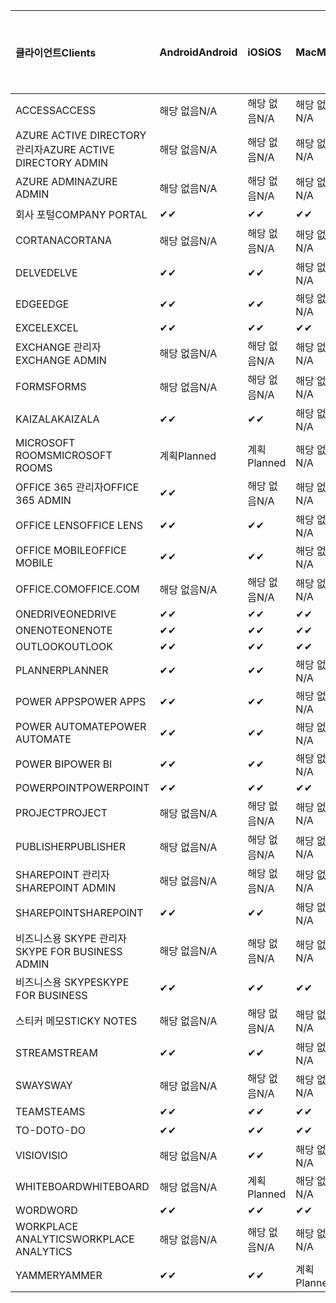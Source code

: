 <!-- This file is generated automatically. Changes made to this file will be overwritten.-->
|<span data-ttu-id="4be90-101">클라이언트</span><span class="sxs-lookup"><span data-stu-id="4be90-101">Clients</span></span>|<span data-ttu-id="4be90-102">Android</span><span class="sxs-lookup"><span data-stu-id="4be90-102">Android</span></span>|<span data-ttu-id="4be90-103">iOS</span><span class="sxs-lookup"><span data-stu-id="4be90-103">iOS</span></span>|<span data-ttu-id="4be90-104">Mac</span><span class="sxs-lookup"><span data-stu-id="4be90-104">Mac</span></span>|<span data-ttu-id="4be90-105">Windows 10</span><span class="sxs-lookup"><span data-stu-id="4be90-105">Windows 10</span></span><br><span data-ttu-id="4be90-106">데스크톱</span><span class="sxs-lookup"><span data-stu-id="4be90-106">Desktop</span></span>|<span data-ttu-id="4be90-107">Windows 10</span><span class="sxs-lookup"><span data-stu-id="4be90-107">Windows 10</span></span><br><span data-ttu-id="4be90-108">최신 앱</span><span class="sxs-lookup"><span data-stu-id="4be90-108">Modern Apps</span></span>|
|:-|:-|:-|:-|:-|:-|
|<span data-ttu-id="4be90-109">ACCESS</span><span class="sxs-lookup"><span data-stu-id="4be90-109">ACCESS</span></span>|<span data-ttu-id="4be90-110">해당 없음</span><span class="sxs-lookup"><span data-stu-id="4be90-110">N/A</span></span>|<span data-ttu-id="4be90-111">해당 없음</span><span class="sxs-lookup"><span data-stu-id="4be90-111">N/A</span></span>|<span data-ttu-id="4be90-112">해당 없음</span><span class="sxs-lookup"><span data-stu-id="4be90-112">N/A</span></span>|<span data-ttu-id="4be90-113">✔</span><span class="sxs-lookup"><span data-stu-id="4be90-113">✔</span></span>|<span data-ttu-id="4be90-114">해당 없음</span><span class="sxs-lookup"><span data-stu-id="4be90-114">N/A</span></span>|
|<span data-ttu-id="4be90-115">AZURE ACTIVE DIRECTORY 관리자</span><span class="sxs-lookup"><span data-stu-id="4be90-115">AZURE ACTIVE DIRECTORY ADMIN</span></span>|<span data-ttu-id="4be90-116">해당 없음</span><span class="sxs-lookup"><span data-stu-id="4be90-116">N/A</span></span>|<span data-ttu-id="4be90-117">해당 없음</span><span class="sxs-lookup"><span data-stu-id="4be90-117">N/A</span></span>|<span data-ttu-id="4be90-118">해당 없음</span><span class="sxs-lookup"><span data-stu-id="4be90-118">N/A</span></span>|<span data-ttu-id="4be90-119">✔</span><span class="sxs-lookup"><span data-stu-id="4be90-119">✔</span></span>|<span data-ttu-id="4be90-120">해당 없음</span><span class="sxs-lookup"><span data-stu-id="4be90-120">N/A</span></span>|
|<span data-ttu-id="4be90-121">AZURE ADMIN</span><span class="sxs-lookup"><span data-stu-id="4be90-121">AZURE ADMIN</span></span>|<span data-ttu-id="4be90-122">해당 없음</span><span class="sxs-lookup"><span data-stu-id="4be90-122">N/A</span></span>|<span data-ttu-id="4be90-123">해당 없음</span><span class="sxs-lookup"><span data-stu-id="4be90-123">N/A</span></span>|<span data-ttu-id="4be90-124">해당 없음</span><span class="sxs-lookup"><span data-stu-id="4be90-124">N/A</span></span>|<span data-ttu-id="4be90-125">해당 없음</span><span class="sxs-lookup"><span data-stu-id="4be90-125">N/A</span></span>|<span data-ttu-id="4be90-126">해당 없음</span><span class="sxs-lookup"><span data-stu-id="4be90-126">N/A</span></span>|
|<span data-ttu-id="4be90-127">회사 포털</span><span class="sxs-lookup"><span data-stu-id="4be90-127">COMPANY PORTAL</span></span>|<span data-ttu-id="4be90-128">✔</span><span class="sxs-lookup"><span data-stu-id="4be90-128">✔</span></span>|<span data-ttu-id="4be90-129">✔</span><span class="sxs-lookup"><span data-stu-id="4be90-129">✔</span></span>|<span data-ttu-id="4be90-130">✔</span><span class="sxs-lookup"><span data-stu-id="4be90-130">✔</span></span>|<span data-ttu-id="4be90-131">해당 없음</span><span class="sxs-lookup"><span data-stu-id="4be90-131">N/A</span></span>|<span data-ttu-id="4be90-132">✔</span><span class="sxs-lookup"><span data-stu-id="4be90-132">✔</span></span>|
|<span data-ttu-id="4be90-133">CORTANA</span><span class="sxs-lookup"><span data-stu-id="4be90-133">CORTANA</span></span>|<span data-ttu-id="4be90-134">해당 없음</span><span class="sxs-lookup"><span data-stu-id="4be90-134">N/A</span></span>|<span data-ttu-id="4be90-135">해당 없음</span><span class="sxs-lookup"><span data-stu-id="4be90-135">N/A</span></span>|<span data-ttu-id="4be90-136">해당 없음</span><span class="sxs-lookup"><span data-stu-id="4be90-136">N/A</span></span>|<span data-ttu-id="4be90-137">해당 없음</span><span class="sxs-lookup"><span data-stu-id="4be90-137">N/A</span></span>|<span data-ttu-id="4be90-138">✔</span><span class="sxs-lookup"><span data-stu-id="4be90-138">✔</span></span>|
|<span data-ttu-id="4be90-139">DELVE</span><span class="sxs-lookup"><span data-stu-id="4be90-139">DELVE</span></span>|<span data-ttu-id="4be90-140">✔</span><span class="sxs-lookup"><span data-stu-id="4be90-140">✔</span></span>|<span data-ttu-id="4be90-141">✔</span><span class="sxs-lookup"><span data-stu-id="4be90-141">✔</span></span>|<span data-ttu-id="4be90-142">해당 없음</span><span class="sxs-lookup"><span data-stu-id="4be90-142">N/A</span></span>|<span data-ttu-id="4be90-143">해당 없음</span><span class="sxs-lookup"><span data-stu-id="4be90-143">N/A</span></span>|<span data-ttu-id="4be90-144">해당 없음</span><span class="sxs-lookup"><span data-stu-id="4be90-144">N/A</span></span>|
|<span data-ttu-id="4be90-145">EDGE</span><span class="sxs-lookup"><span data-stu-id="4be90-145">EDGE</span></span>|<span data-ttu-id="4be90-146">✔</span><span class="sxs-lookup"><span data-stu-id="4be90-146">✔</span></span>|<span data-ttu-id="4be90-147">✔</span><span class="sxs-lookup"><span data-stu-id="4be90-147">✔</span></span>|<span data-ttu-id="4be90-148">해당 없음</span><span class="sxs-lookup"><span data-stu-id="4be90-148">N/A</span></span>|<span data-ttu-id="4be90-149">✔</span><span class="sxs-lookup"><span data-stu-id="4be90-149">✔</span></span>|<span data-ttu-id="4be90-150">해당 없음</span><span class="sxs-lookup"><span data-stu-id="4be90-150">N/A</span></span>|
|<span data-ttu-id="4be90-151">EXCEL</span><span class="sxs-lookup"><span data-stu-id="4be90-151">EXCEL</span></span>|<span data-ttu-id="4be90-152">✔</span><span class="sxs-lookup"><span data-stu-id="4be90-152">✔</span></span>|<span data-ttu-id="4be90-153">✔</span><span class="sxs-lookup"><span data-stu-id="4be90-153">✔</span></span>|<span data-ttu-id="4be90-154">✔</span><span class="sxs-lookup"><span data-stu-id="4be90-154">✔</span></span>|<span data-ttu-id="4be90-155">✔</span><span class="sxs-lookup"><span data-stu-id="4be90-155">✔</span></span>|<span data-ttu-id="4be90-156">✔</span><span class="sxs-lookup"><span data-stu-id="4be90-156">✔</span></span>|
|<span data-ttu-id="4be90-157">EXCHANGE 관리자</span><span class="sxs-lookup"><span data-stu-id="4be90-157">EXCHANGE ADMIN</span></span>|<span data-ttu-id="4be90-158">해당 없음</span><span class="sxs-lookup"><span data-stu-id="4be90-158">N/A</span></span>|<span data-ttu-id="4be90-159">해당 없음</span><span class="sxs-lookup"><span data-stu-id="4be90-159">N/A</span></span>|<span data-ttu-id="4be90-160">해당 없음</span><span class="sxs-lookup"><span data-stu-id="4be90-160">N/A</span></span>|<span data-ttu-id="4be90-161">✔</span><span class="sxs-lookup"><span data-stu-id="4be90-161">✔</span></span>|<span data-ttu-id="4be90-162">해당 없음</span><span class="sxs-lookup"><span data-stu-id="4be90-162">N/A</span></span>|
|<span data-ttu-id="4be90-163">FORMS</span><span class="sxs-lookup"><span data-stu-id="4be90-163">FORMS</span></span>|<span data-ttu-id="4be90-164">해당 없음</span><span class="sxs-lookup"><span data-stu-id="4be90-164">N/A</span></span>|<span data-ttu-id="4be90-165">해당 없음</span><span class="sxs-lookup"><span data-stu-id="4be90-165">N/A</span></span>|<span data-ttu-id="4be90-166">해당 없음</span><span class="sxs-lookup"><span data-stu-id="4be90-166">N/A</span></span>|<span data-ttu-id="4be90-167">해당 없음</span><span class="sxs-lookup"><span data-stu-id="4be90-167">N/A</span></span>|<span data-ttu-id="4be90-168">해당 없음</span><span class="sxs-lookup"><span data-stu-id="4be90-168">N/A</span></span>|
|<span data-ttu-id="4be90-169">KAIZALA</span><span class="sxs-lookup"><span data-stu-id="4be90-169">KAIZALA</span></span>|<span data-ttu-id="4be90-170">✔</span><span class="sxs-lookup"><span data-stu-id="4be90-170">✔</span></span>|<span data-ttu-id="4be90-171">✔</span><span class="sxs-lookup"><span data-stu-id="4be90-171">✔</span></span>|<span data-ttu-id="4be90-172">해당 없음</span><span class="sxs-lookup"><span data-stu-id="4be90-172">N/A</span></span>|<span data-ttu-id="4be90-173">해당 없음</span><span class="sxs-lookup"><span data-stu-id="4be90-173">N/A</span></span>|<span data-ttu-id="4be90-174">해당 없음</span><span class="sxs-lookup"><span data-stu-id="4be90-174">N/A</span></span>|
|<span data-ttu-id="4be90-175">MICROSOFT ROOMS</span><span class="sxs-lookup"><span data-stu-id="4be90-175">MICROSOFT ROOMS</span></span>|<span data-ttu-id="4be90-176">계획</span><span class="sxs-lookup"><span data-stu-id="4be90-176">Planned</span></span>|<span data-ttu-id="4be90-177">계획</span><span class="sxs-lookup"><span data-stu-id="4be90-177">Planned</span></span>|<span data-ttu-id="4be90-178">해당 없음</span><span class="sxs-lookup"><span data-stu-id="4be90-178">N/A</span></span>|<span data-ttu-id="4be90-179">해당 없음</span><span class="sxs-lookup"><span data-stu-id="4be90-179">N/A</span></span>|<span data-ttu-id="4be90-180">해당 없음</span><span class="sxs-lookup"><span data-stu-id="4be90-180">N/A</span></span>|
|<span data-ttu-id="4be90-181">OFFICE 365 관리자</span><span class="sxs-lookup"><span data-stu-id="4be90-181">OFFICE 365 ADMIN</span></span>|<span data-ttu-id="4be90-182">✔</span><span class="sxs-lookup"><span data-stu-id="4be90-182">✔</span></span>|<span data-ttu-id="4be90-183">해당 없음</span><span class="sxs-lookup"><span data-stu-id="4be90-183">N/A</span></span>|<span data-ttu-id="4be90-184">해당 없음</span><span class="sxs-lookup"><span data-stu-id="4be90-184">N/A</span></span>|<span data-ttu-id="4be90-185">해당 없음</span><span class="sxs-lookup"><span data-stu-id="4be90-185">N/A</span></span>|<span data-ttu-id="4be90-186">해당 없음</span><span class="sxs-lookup"><span data-stu-id="4be90-186">N/A</span></span>|
|<span data-ttu-id="4be90-187">OFFICE LENS</span><span class="sxs-lookup"><span data-stu-id="4be90-187">OFFICE LENS</span></span>|<span data-ttu-id="4be90-188">✔</span><span class="sxs-lookup"><span data-stu-id="4be90-188">✔</span></span>|<span data-ttu-id="4be90-189">✔</span><span class="sxs-lookup"><span data-stu-id="4be90-189">✔</span></span>|<span data-ttu-id="4be90-190">해당 없음</span><span class="sxs-lookup"><span data-stu-id="4be90-190">N/A</span></span>|<span data-ttu-id="4be90-191">해당 없음</span><span class="sxs-lookup"><span data-stu-id="4be90-191">N/A</span></span>|<span data-ttu-id="4be90-192">✔</span><span class="sxs-lookup"><span data-stu-id="4be90-192">✔</span></span>|
|<span data-ttu-id="4be90-193">OFFICE MOBILE</span><span class="sxs-lookup"><span data-stu-id="4be90-193">OFFICE MOBILE</span></span>|<span data-ttu-id="4be90-194">✔</span><span class="sxs-lookup"><span data-stu-id="4be90-194">✔</span></span>|<span data-ttu-id="4be90-195">✔</span><span class="sxs-lookup"><span data-stu-id="4be90-195">✔</span></span>|<span data-ttu-id="4be90-196">해당 없음</span><span class="sxs-lookup"><span data-stu-id="4be90-196">N/A</span></span>|<span data-ttu-id="4be90-197">해당 없음</span><span class="sxs-lookup"><span data-stu-id="4be90-197">N/A</span></span>|<span data-ttu-id="4be90-198">해당 없음</span><span class="sxs-lookup"><span data-stu-id="4be90-198">N/A</span></span>|
|<span data-ttu-id="4be90-199">OFFICE.COM</span><span class="sxs-lookup"><span data-stu-id="4be90-199">OFFICE.COM</span></span>|<span data-ttu-id="4be90-200">해당 없음</span><span class="sxs-lookup"><span data-stu-id="4be90-200">N/A</span></span>|<span data-ttu-id="4be90-201">해당 없음</span><span class="sxs-lookup"><span data-stu-id="4be90-201">N/A</span></span>|<span data-ttu-id="4be90-202">해당 없음</span><span class="sxs-lookup"><span data-stu-id="4be90-202">N/A</span></span>|<span data-ttu-id="4be90-203">해당 없음</span><span class="sxs-lookup"><span data-stu-id="4be90-203">N/A</span></span>|<span data-ttu-id="4be90-204">✔</span><span class="sxs-lookup"><span data-stu-id="4be90-204">✔</span></span>|
|<span data-ttu-id="4be90-205">ONEDRIVE</span><span class="sxs-lookup"><span data-stu-id="4be90-205">ONEDRIVE</span></span>|<span data-ttu-id="4be90-206">✔</span><span class="sxs-lookup"><span data-stu-id="4be90-206">✔</span></span>|<span data-ttu-id="4be90-207">✔</span><span class="sxs-lookup"><span data-stu-id="4be90-207">✔</span></span>|<span data-ttu-id="4be90-208">✔</span><span class="sxs-lookup"><span data-stu-id="4be90-208">✔</span></span>|<span data-ttu-id="4be90-209">✔</span><span class="sxs-lookup"><span data-stu-id="4be90-209">✔</span></span>|<span data-ttu-id="4be90-210">✔</span><span class="sxs-lookup"><span data-stu-id="4be90-210">✔</span></span>|
|<span data-ttu-id="4be90-211">ONENOTE</span><span class="sxs-lookup"><span data-stu-id="4be90-211">ONENOTE</span></span>|<span data-ttu-id="4be90-212">✔</span><span class="sxs-lookup"><span data-stu-id="4be90-212">✔</span></span>|<span data-ttu-id="4be90-213">✔</span><span class="sxs-lookup"><span data-stu-id="4be90-213">✔</span></span>|<span data-ttu-id="4be90-214">✔</span><span class="sxs-lookup"><span data-stu-id="4be90-214">✔</span></span>|<span data-ttu-id="4be90-215">✔</span><span class="sxs-lookup"><span data-stu-id="4be90-215">✔</span></span>|<span data-ttu-id="4be90-216">✔</span><span class="sxs-lookup"><span data-stu-id="4be90-216">✔</span></span>|
|<span data-ttu-id="4be90-217">OUTLOOK</span><span class="sxs-lookup"><span data-stu-id="4be90-217">OUTLOOK</span></span>|<span data-ttu-id="4be90-218">✔</span><span class="sxs-lookup"><span data-stu-id="4be90-218">✔</span></span>|<span data-ttu-id="4be90-219">✔</span><span class="sxs-lookup"><span data-stu-id="4be90-219">✔</span></span>|<span data-ttu-id="4be90-220">✔</span><span class="sxs-lookup"><span data-stu-id="4be90-220">✔</span></span>|<span data-ttu-id="4be90-221">✔</span><span class="sxs-lookup"><span data-stu-id="4be90-221">✔</span></span>|<span data-ttu-id="4be90-222">✔</span><span class="sxs-lookup"><span data-stu-id="4be90-222">✔</span></span>|
|<span data-ttu-id="4be90-223">PLANNER</span><span class="sxs-lookup"><span data-stu-id="4be90-223">PLANNER</span></span>|<span data-ttu-id="4be90-224">✔</span><span class="sxs-lookup"><span data-stu-id="4be90-224">✔</span></span>|<span data-ttu-id="4be90-225">✔</span><span class="sxs-lookup"><span data-stu-id="4be90-225">✔</span></span>|<span data-ttu-id="4be90-226">해당 없음</span><span class="sxs-lookup"><span data-stu-id="4be90-226">N/A</span></span>|<span data-ttu-id="4be90-227">해당 없음</span><span class="sxs-lookup"><span data-stu-id="4be90-227">N/A</span></span>|<span data-ttu-id="4be90-228">해당 없음</span><span class="sxs-lookup"><span data-stu-id="4be90-228">N/A</span></span>|
|<span data-ttu-id="4be90-229">POWER APPS</span><span class="sxs-lookup"><span data-stu-id="4be90-229">POWER APPS</span></span>|<span data-ttu-id="4be90-230">✔</span><span class="sxs-lookup"><span data-stu-id="4be90-230">✔</span></span>|<span data-ttu-id="4be90-231">✔</span><span class="sxs-lookup"><span data-stu-id="4be90-231">✔</span></span>|<span data-ttu-id="4be90-232">해당 없음</span><span class="sxs-lookup"><span data-stu-id="4be90-232">N/A</span></span>|<span data-ttu-id="4be90-233">해당 없음</span><span class="sxs-lookup"><span data-stu-id="4be90-233">N/A</span></span>|<span data-ttu-id="4be90-234">✔</span><span class="sxs-lookup"><span data-stu-id="4be90-234">✔</span></span>|
|<span data-ttu-id="4be90-235">POWER AUTOMATE</span><span class="sxs-lookup"><span data-stu-id="4be90-235">POWER AUTOMATE</span></span>|<span data-ttu-id="4be90-236">✔</span><span class="sxs-lookup"><span data-stu-id="4be90-236">✔</span></span>|<span data-ttu-id="4be90-237">✔</span><span class="sxs-lookup"><span data-stu-id="4be90-237">✔</span></span>|<span data-ttu-id="4be90-238">해당 없음</span><span class="sxs-lookup"><span data-stu-id="4be90-238">N/A</span></span>|<span data-ttu-id="4be90-239">해당 없음</span><span class="sxs-lookup"><span data-stu-id="4be90-239">N/A</span></span>|<span data-ttu-id="4be90-240">해당 없음</span><span class="sxs-lookup"><span data-stu-id="4be90-240">N/A</span></span>|
|<span data-ttu-id="4be90-241">POWER BI</span><span class="sxs-lookup"><span data-stu-id="4be90-241">POWER BI</span></span>|<span data-ttu-id="4be90-242">✔</span><span class="sxs-lookup"><span data-stu-id="4be90-242">✔</span></span>|<span data-ttu-id="4be90-243">✔</span><span class="sxs-lookup"><span data-stu-id="4be90-243">✔</span></span>|<span data-ttu-id="4be90-244">해당 없음</span><span class="sxs-lookup"><span data-stu-id="4be90-244">N/A</span></span>|<span data-ttu-id="4be90-245">✔</span><span class="sxs-lookup"><span data-stu-id="4be90-245">✔</span></span>|<span data-ttu-id="4be90-246">✔</span><span class="sxs-lookup"><span data-stu-id="4be90-246">✔</span></span>|
|<span data-ttu-id="4be90-247">POWERPOINT</span><span class="sxs-lookup"><span data-stu-id="4be90-247">POWERPOINT</span></span>|<span data-ttu-id="4be90-248">✔</span><span class="sxs-lookup"><span data-stu-id="4be90-248">✔</span></span>|<span data-ttu-id="4be90-249">✔</span><span class="sxs-lookup"><span data-stu-id="4be90-249">✔</span></span>|<span data-ttu-id="4be90-250">✔</span><span class="sxs-lookup"><span data-stu-id="4be90-250">✔</span></span>|<span data-ttu-id="4be90-251">✔</span><span class="sxs-lookup"><span data-stu-id="4be90-251">✔</span></span>|<span data-ttu-id="4be90-252">✔</span><span class="sxs-lookup"><span data-stu-id="4be90-252">✔</span></span>|
|<span data-ttu-id="4be90-253">PROJECT</span><span class="sxs-lookup"><span data-stu-id="4be90-253">PROJECT</span></span>|<span data-ttu-id="4be90-254">해당 없음</span><span class="sxs-lookup"><span data-stu-id="4be90-254">N/A</span></span>|<span data-ttu-id="4be90-255">해당 없음</span><span class="sxs-lookup"><span data-stu-id="4be90-255">N/A</span></span>|<span data-ttu-id="4be90-256">해당 없음</span><span class="sxs-lookup"><span data-stu-id="4be90-256">N/A</span></span>|<span data-ttu-id="4be90-257">✔</span><span class="sxs-lookup"><span data-stu-id="4be90-257">✔</span></span>|<span data-ttu-id="4be90-258">해당 없음</span><span class="sxs-lookup"><span data-stu-id="4be90-258">N/A</span></span>|
|<span data-ttu-id="4be90-259">PUBLISHER</span><span class="sxs-lookup"><span data-stu-id="4be90-259">PUBLISHER</span></span>|<span data-ttu-id="4be90-260">해당 없음</span><span class="sxs-lookup"><span data-stu-id="4be90-260">N/A</span></span>|<span data-ttu-id="4be90-261">해당 없음</span><span class="sxs-lookup"><span data-stu-id="4be90-261">N/A</span></span>|<span data-ttu-id="4be90-262">해당 없음</span><span class="sxs-lookup"><span data-stu-id="4be90-262">N/A</span></span>|<span data-ttu-id="4be90-263">✔</span><span class="sxs-lookup"><span data-stu-id="4be90-263">✔</span></span>|<span data-ttu-id="4be90-264">해당 없음</span><span class="sxs-lookup"><span data-stu-id="4be90-264">N/A</span></span>|
|<span data-ttu-id="4be90-265">SHAREPOINT 관리자</span><span class="sxs-lookup"><span data-stu-id="4be90-265">SHAREPOINT ADMIN</span></span>|<span data-ttu-id="4be90-266">해당 없음</span><span class="sxs-lookup"><span data-stu-id="4be90-266">N/A</span></span>|<span data-ttu-id="4be90-267">해당 없음</span><span class="sxs-lookup"><span data-stu-id="4be90-267">N/A</span></span>|<span data-ttu-id="4be90-268">해당 없음</span><span class="sxs-lookup"><span data-stu-id="4be90-268">N/A</span></span>|<span data-ttu-id="4be90-269">✔</span><span class="sxs-lookup"><span data-stu-id="4be90-269">✔</span></span>|<span data-ttu-id="4be90-270">해당 없음</span><span class="sxs-lookup"><span data-stu-id="4be90-270">N/A</span></span>|
|<span data-ttu-id="4be90-271">SHAREPOINT</span><span class="sxs-lookup"><span data-stu-id="4be90-271">SHAREPOINT</span></span>|<span data-ttu-id="4be90-272">✔</span><span class="sxs-lookup"><span data-stu-id="4be90-272">✔</span></span>|<span data-ttu-id="4be90-273">✔</span><span class="sxs-lookup"><span data-stu-id="4be90-273">✔</span></span>|<span data-ttu-id="4be90-274">해당 없음</span><span class="sxs-lookup"><span data-stu-id="4be90-274">N/A</span></span>|<span data-ttu-id="4be90-275">해당 없음</span><span class="sxs-lookup"><span data-stu-id="4be90-275">N/A</span></span>|<span data-ttu-id="4be90-276">해당 없음</span><span class="sxs-lookup"><span data-stu-id="4be90-276">N/A</span></span>|
|<span data-ttu-id="4be90-277">비즈니스용 SKYPE 관리자</span><span class="sxs-lookup"><span data-stu-id="4be90-277">SKYPE FOR BUSINESS ADMIN</span></span>|<span data-ttu-id="4be90-278">해당 없음</span><span class="sxs-lookup"><span data-stu-id="4be90-278">N/A</span></span>|<span data-ttu-id="4be90-279">해당 없음</span><span class="sxs-lookup"><span data-stu-id="4be90-279">N/A</span></span>|<span data-ttu-id="4be90-280">해당 없음</span><span class="sxs-lookup"><span data-stu-id="4be90-280">N/A</span></span>|<span data-ttu-id="4be90-281">✔</span><span class="sxs-lookup"><span data-stu-id="4be90-281">✔</span></span>|<span data-ttu-id="4be90-282">해당 없음</span><span class="sxs-lookup"><span data-stu-id="4be90-282">N/A</span></span>|
|<span data-ttu-id="4be90-283">비즈니스용 SKYPE</span><span class="sxs-lookup"><span data-stu-id="4be90-283">SKYPE FOR BUSINESS</span></span>|<span data-ttu-id="4be90-284">✔</span><span class="sxs-lookup"><span data-stu-id="4be90-284">✔</span></span>|<span data-ttu-id="4be90-285">✔</span><span class="sxs-lookup"><span data-stu-id="4be90-285">✔</span></span>|<span data-ttu-id="4be90-286">✔</span><span class="sxs-lookup"><span data-stu-id="4be90-286">✔</span></span>|<span data-ttu-id="4be90-287">✔</span><span class="sxs-lookup"><span data-stu-id="4be90-287">✔</span></span>|<span data-ttu-id="4be90-288">해당 없음</span><span class="sxs-lookup"><span data-stu-id="4be90-288">N/A</span></span>|
|<span data-ttu-id="4be90-289">스티커 메모</span><span class="sxs-lookup"><span data-stu-id="4be90-289">STICKY NOTES</span></span>|<span data-ttu-id="4be90-290">해당 없음</span><span class="sxs-lookup"><span data-stu-id="4be90-290">N/A</span></span>|<span data-ttu-id="4be90-291">해당 없음</span><span class="sxs-lookup"><span data-stu-id="4be90-291">N/A</span></span>|<span data-ttu-id="4be90-292">해당 없음</span><span class="sxs-lookup"><span data-stu-id="4be90-292">N/A</span></span>|<span data-ttu-id="4be90-293">해당 없음</span><span class="sxs-lookup"><span data-stu-id="4be90-293">N/A</span></span>|<span data-ttu-id="4be90-294">✔</span><span class="sxs-lookup"><span data-stu-id="4be90-294">✔</span></span>|
|<span data-ttu-id="4be90-295">STREAM</span><span class="sxs-lookup"><span data-stu-id="4be90-295">STREAM</span></span>|<span data-ttu-id="4be90-296">✔</span><span class="sxs-lookup"><span data-stu-id="4be90-296">✔</span></span>|<span data-ttu-id="4be90-297">✔</span><span class="sxs-lookup"><span data-stu-id="4be90-297">✔</span></span>|<span data-ttu-id="4be90-298">해당 없음</span><span class="sxs-lookup"><span data-stu-id="4be90-298">N/A</span></span>|<span data-ttu-id="4be90-299">해당 없음</span><span class="sxs-lookup"><span data-stu-id="4be90-299">N/A</span></span>|<span data-ttu-id="4be90-300">해당 없음</span><span class="sxs-lookup"><span data-stu-id="4be90-300">N/A</span></span>|
|<span data-ttu-id="4be90-301">SWAY</span><span class="sxs-lookup"><span data-stu-id="4be90-301">SWAY</span></span>|<span data-ttu-id="4be90-302">해당 없음</span><span class="sxs-lookup"><span data-stu-id="4be90-302">N/A</span></span>|<span data-ttu-id="4be90-303">해당 없음</span><span class="sxs-lookup"><span data-stu-id="4be90-303">N/A</span></span>|<span data-ttu-id="4be90-304">해당 없음</span><span class="sxs-lookup"><span data-stu-id="4be90-304">N/A</span></span>|<span data-ttu-id="4be90-305">해당 없음</span><span class="sxs-lookup"><span data-stu-id="4be90-305">N/A</span></span>|<span data-ttu-id="4be90-306">✔</span><span class="sxs-lookup"><span data-stu-id="4be90-306">✔</span></span>|
|<span data-ttu-id="4be90-307">TEAMS</span><span class="sxs-lookup"><span data-stu-id="4be90-307">TEAMS</span></span>|<span data-ttu-id="4be90-308">✔</span><span class="sxs-lookup"><span data-stu-id="4be90-308">✔</span></span>|<span data-ttu-id="4be90-309">✔</span><span class="sxs-lookup"><span data-stu-id="4be90-309">✔</span></span>|<span data-ttu-id="4be90-310">✔</span><span class="sxs-lookup"><span data-stu-id="4be90-310">✔</span></span>|<span data-ttu-id="4be90-311">계획</span><span class="sxs-lookup"><span data-stu-id="4be90-311">Planned</span></span>|<span data-ttu-id="4be90-312">해당 없음</span><span class="sxs-lookup"><span data-stu-id="4be90-312">N/A</span></span>|
|<span data-ttu-id="4be90-313">TO-DO</span><span class="sxs-lookup"><span data-stu-id="4be90-313">TO-DO</span></span>|<span data-ttu-id="4be90-314">✔</span><span class="sxs-lookup"><span data-stu-id="4be90-314">✔</span></span>|<span data-ttu-id="4be90-315">✔</span><span class="sxs-lookup"><span data-stu-id="4be90-315">✔</span></span>|<span data-ttu-id="4be90-316">✔</span><span class="sxs-lookup"><span data-stu-id="4be90-316">✔</span></span>|<span data-ttu-id="4be90-317">해당 없음</span><span class="sxs-lookup"><span data-stu-id="4be90-317">N/A</span></span>|<span data-ttu-id="4be90-318">✔</span><span class="sxs-lookup"><span data-stu-id="4be90-318">✔</span></span>|
|<span data-ttu-id="4be90-319">VISIO</span><span class="sxs-lookup"><span data-stu-id="4be90-319">VISIO</span></span>|<span data-ttu-id="4be90-320">해당 없음</span><span class="sxs-lookup"><span data-stu-id="4be90-320">N/A</span></span>|<span data-ttu-id="4be90-321">✔</span><span class="sxs-lookup"><span data-stu-id="4be90-321">✔</span></span>|<span data-ttu-id="4be90-322">해당 없음</span><span class="sxs-lookup"><span data-stu-id="4be90-322">N/A</span></span>|<span data-ttu-id="4be90-323">✔</span><span class="sxs-lookup"><span data-stu-id="4be90-323">✔</span></span>|<span data-ttu-id="4be90-324">해당 없음</span><span class="sxs-lookup"><span data-stu-id="4be90-324">N/A</span></span>|
|<span data-ttu-id="4be90-325">WHITEBOARD</span><span class="sxs-lookup"><span data-stu-id="4be90-325">WHITEBOARD</span></span>|<span data-ttu-id="4be90-326">해당 없음</span><span class="sxs-lookup"><span data-stu-id="4be90-326">N/A</span></span>|<span data-ttu-id="4be90-327">계획</span><span class="sxs-lookup"><span data-stu-id="4be90-327">Planned</span></span>|<span data-ttu-id="4be90-328">해당 없음</span><span class="sxs-lookup"><span data-stu-id="4be90-328">N/A</span></span>|<span data-ttu-id="4be90-329">해당 없음</span><span class="sxs-lookup"><span data-stu-id="4be90-329">N/A</span></span>|<span data-ttu-id="4be90-330">✔</span><span class="sxs-lookup"><span data-stu-id="4be90-330">✔</span></span>|
|<span data-ttu-id="4be90-331">WORD</span><span class="sxs-lookup"><span data-stu-id="4be90-331">WORD</span></span>|<span data-ttu-id="4be90-332">✔</span><span class="sxs-lookup"><span data-stu-id="4be90-332">✔</span></span>|<span data-ttu-id="4be90-333">✔</span><span class="sxs-lookup"><span data-stu-id="4be90-333">✔</span></span>|<span data-ttu-id="4be90-334">✔</span><span class="sxs-lookup"><span data-stu-id="4be90-334">✔</span></span>|<span data-ttu-id="4be90-335">✔</span><span class="sxs-lookup"><span data-stu-id="4be90-335">✔</span></span>|<span data-ttu-id="4be90-336">✔</span><span class="sxs-lookup"><span data-stu-id="4be90-336">✔</span></span>|
|<span data-ttu-id="4be90-337">WORKPLACE ANALYTICS</span><span class="sxs-lookup"><span data-stu-id="4be90-337">WORKPLACE ANALYTICS</span></span>|<span data-ttu-id="4be90-338">해당 없음</span><span class="sxs-lookup"><span data-stu-id="4be90-338">N/A</span></span>|<span data-ttu-id="4be90-339">해당 없음</span><span class="sxs-lookup"><span data-stu-id="4be90-339">N/A</span></span>|<span data-ttu-id="4be90-340">해당 없음</span><span class="sxs-lookup"><span data-stu-id="4be90-340">N/A</span></span>|<span data-ttu-id="4be90-341">해당 없음</span><span class="sxs-lookup"><span data-stu-id="4be90-341">N/A</span></span>|<span data-ttu-id="4be90-342">해당 없음</span><span class="sxs-lookup"><span data-stu-id="4be90-342">N/A</span></span>|
|<span data-ttu-id="4be90-343">YAMMER</span><span class="sxs-lookup"><span data-stu-id="4be90-343">YAMMER</span></span>|<span data-ttu-id="4be90-344">✔</span><span class="sxs-lookup"><span data-stu-id="4be90-344">✔</span></span>|<span data-ttu-id="4be90-345">✔</span><span class="sxs-lookup"><span data-stu-id="4be90-345">✔</span></span>|<span data-ttu-id="4be90-346">계획</span><span class="sxs-lookup"><span data-stu-id="4be90-346">Planned</span></span>|<span data-ttu-id="4be90-347">계획</span><span class="sxs-lookup"><span data-stu-id="4be90-347">Planned</span></span>|<span data-ttu-id="4be90-348">해당 없음</span><span class="sxs-lookup"><span data-stu-id="4be90-348">N/A</span></span>|
